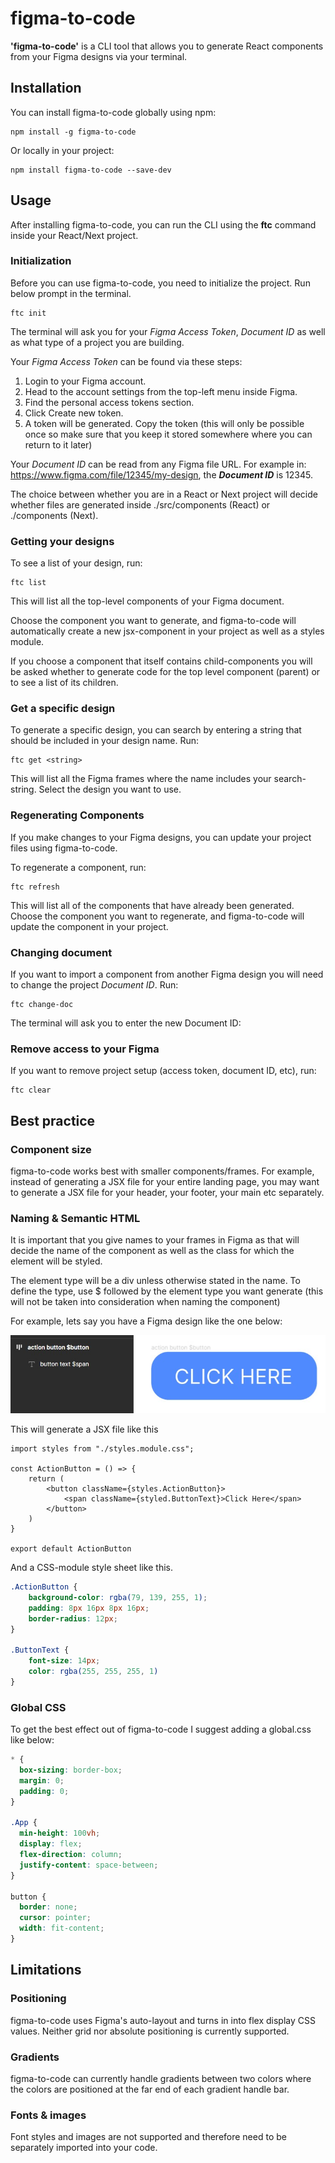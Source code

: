 # **figma-to-code**

**'figma-to-code'** is a CLI tool that allows you to generate React components from your Figma designs via your terminal.

## **Installation**

You can install figma-to-code globally using npm:

```
npm install -g figma-to-code
```
Or locally in your project:
```
npm install figma-to-code --save-dev
```

## **Usage**

After installing figma-to-code, you can run the CLI using the **ftc** command inside your React/Next project.

### **Initialization**
Before you can use figma-to-code, you need to initialize the project. Run below prompt in the terminal.

```
ftc init
```
The terminal will ask you for your *Figma Access Token*, *Document ID* as well as what type of a project you are building.

Your *Figma Access Token* can be found via these steps:

1. Login to your Figma account.
2. Head to the account settings from the top-left menu inside Figma.
3. Find the personal access tokens section.
4. Click Create new token.
5. A token will be generated. Copy the token (this will only be possible once so make sure that you keep it stored somewhere where you can return to it later)

Your *Document ID* can be read from any Figma file URL. For example in: https://www.figma.com/file/12345/my-design, the ***Document ID*** is 12345.

The choice between whether you are in a React or Next project will decide whether files are generated inside ./src/components (React) or ./components (Next).

### **Getting your designs**
To see a list of your design, run:

```
ftc list
```
This will list all the top-level components of your Figma document.

Choose the component you want to generate, and figma-to-code will automatically create a new jsx-component in your project as well as a styles module. 

If you choose a component that itself contains child-components you will be asked whether to generate code for the top level component (parent) or to see a list of its children. 

### **Get a specific design**
To generate a specific design, you can search by entering a string that should be included in your design name. Run:

```
ftc get <string>
```
This will list all the Figma frames where the name includes your search-string. Select the design you want to use.

### **Regenerating Components**
If you make changes to your Figma designs, you can update your project files using figma-to-code.

To regenerate a component, run:

```
ftc refresh
```
This will list all of the components that have already been generated. Choose the component you want to regenerate, and figma-to-code will update the component in your project.

### **Changing document**
If you want to import a component from another Figma design you will need to change the project *Document ID*. Run:
```
ftc change-doc
```
The terminal will ask you to enter the new Document ID:

### **Remove access to your Figma**
If you want to remove project setup (access token, document ID, etc), run:

```
ftc clear
```

## **Best practice**

### **Component size**

figma-to-code works best with smaller components/frames. For example, instead of generating a JSX file for your entire landing page, you may want to generate a JSX file for your header, your footer, your main etc separately.

### **Naming & Semantic HTML**

It is important that you give names to your frames in Figma as that will decide the name of the component as well as the class for which the element will be styled. 

The element type will be a div unless otherwise stated in the name. To define the type, use $ followed by the element type you want generate (this will not be taken into consideration when naming the component)

For example, lets say you have a Figma design like the one below:

<img src="./assets/ActionButton.jpg" alt="screenshot from Figma">

This will generate a JSX file like this

```JSX
import styles from "./styles.module.css";

const ActionButton = () => {
    return (
        <button className={styles.ActionButton}>
            <span className={styled.ButtonText}>Click Here</span>
        </button>
    )
}

export default ActionButton
```
And a CSS-module style sheet like this.
```CSS
.ActionButton {
    background-color: rgba(79, 139, 255, 1);
    padding: 8px 16px 8px 16px;
    border-radius: 12px;
}

.ButtonText {
    font-size: 14px;
    color: rgba(255, 255, 255, 1)
}
```
### **Global CSS**

To get the best effect out of figma-to-code I suggest adding a global.css like below:

```css
* {
  box-sizing: border-box;
  margin: 0;
  padding: 0;
}

.App {
  min-height: 100vh;
  display: flex;
  flex-direction: column;
  justify-content: space-between;
}

button {
  border: none;
  cursor: pointer;
  width: fit-content;
}
```

## **Limitations**

### **Positioning**

figma-to-code uses Figma's auto-layout and turns in into flex display CSS values. Neither grid nor absolute positioning is currently supported.

### **Gradients**

figma-to-code can currently handle gradients between two colors where the colors are positioned at the far end of each gradient handle bar.

### **Fonts & images**

Font styles and images are not supported and therefore need to be separately imported into your code.